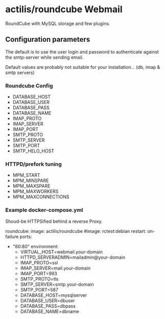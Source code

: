 # actilis/roundcube Webmail

RoundCube with MySQL storage and few plugins.

## Configuration parameters

The default is to use the user login and password to authenticate against the smtp-server while sending email.

Default values are probably not suitable for your installation... (db, imap & smtp servers)

### Roundcube Config

- DATABASE_HOST
- DATABASE_USER
- DATABASE_PASS
- DATABASE_NAME
- IMAP_PROTO
- IMAP_SERVER
- IMAP_PORT
- SMTP_PROTO
- SMTP_SERVER
- SMTP_PORT
- SMTP_HELO_HOST

### HTTPD/prefork tuning

- MPM_START
- MPM_MINSPARE
- MPM_MAXSPARE
- MPM_MAXWORKERS
- MPM_MAXCONNECTIONS


### Example docker-compose.yml

Shoud-be HTTPSified behind a reverse Proxy.

roundcube:
  image: actilis/roundcube
  #image: rctest:debian
  restart: on-failure
  ports:
  - "80:80"
  environment:
    - VIRTUAL_HOST=webmail.your-domain
    - HTTPD_SERVERADMIN=mailadmin@your-domain
    - IMAP_PROTO=ssl
    - IMAP_SERVER=mail.your-domain
    - IMAP_PORT=993
    - SMTP_PROTO=tls
    - SMTP_SERVER=smtp.your-domain
    - SMTP_PORT=587
    - DATABASE_HOST=mysqlserver
    - DATABASE_USER=dbuser
    - DATABASE_PASS=dbpass
    - DATABASE_NAME=dbname

